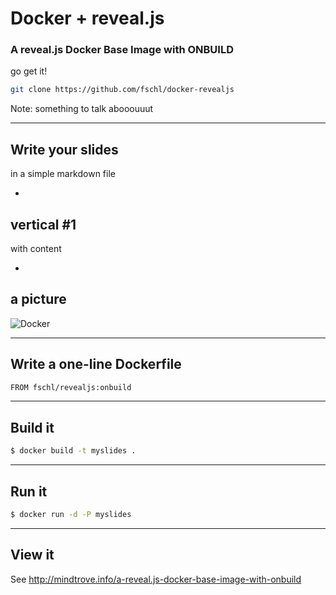 # Docker + reveal.js

### A reveal.js Docker Base Image with ONBUILD

go get it!

```bash
git clone https://github.com/fschl/docker-revealjs
```


Note: something to talk abooouuut

---

## Write your slides

in a simple markdown file

-

## vertical #1

with content

-

## a picture

![Docker](images/docker-small_h-dark.png ) 

---

## Write a one-line Dockerfile

```bash
FROM fschl/revealjs:onbuild
```

---

## Build it

```bash
$ docker build -t myslides .
```

---

## Run it

```bash
$ docker run -d -P myslides
```

---

## View it

See http://mindtrove.info/a-reveal.js-docker-base-image-with-onbuild
